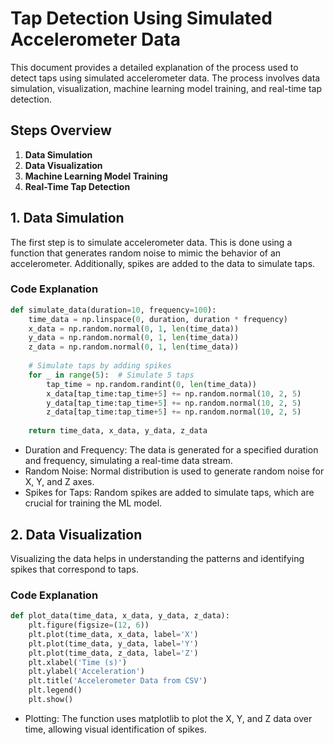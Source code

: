 # Tap Detection Using Simulated Accelerometer Data

This document provides a detailed explanation of the process used to detect taps using simulated accelerometer data. The process involves data simulation, visualization, machine learning model training, and real-time tap detection.

## Steps Overview

1. **Data Simulation**
2. **Data Visualization**
3. **Machine Learning Model Training**
4. **Real-Time Tap Detection**

## 1. Data Simulation

The first step is to simulate accelerometer data. This is done using a function that generates random noise to mimic the behavior of an accelerometer. Additionally, spikes are added to the data to simulate taps.

### Code Explanation

```python
def simulate_data(duration=10, frequency=100):
    time_data = np.linspace(0, duration, duration * frequency)
    x_data = np.random.normal(0, 1, len(time_data))
    y_data = np.random.normal(0, 1, len(time_data))
    z_data = np.random.normal(0, 1, len(time_data))
    
    # Simulate taps by adding spikes
    for _ in range(5):  # Simulate 5 taps
        tap_time = np.random.randint(0, len(time_data))
        x_data[tap_time:tap_time+5] += np.random.normal(10, 2, 5)
        y_data[tap_time:tap_time+5] += np.random.normal(10, 2, 5)
        z_data[tap_time:tap_time+5] += np.random.normal(10, 2, 5)
    
    return time_data, x_data, y_data, z_data
```
- Duration and Frequency: The data is generated for a specified duration and frequency, simulating a real-time data stream.
- Random Noise: Normal distribution is used to generate random noise for X, Y, and Z axes.
- Spikes for Taps: Random spikes are added to simulate taps, which are crucial for training the ML model.

## 2. Data Visualization

Visualizing the data helps in understanding the patterns and identifying spikes that correspond to taps.

### Code Explanation
```python
def plot_data(time_data, x_data, y_data, z_data):
    plt.figure(figsize=(12, 6))
    plt.plot(time_data, x_data, label='X')
    plt.plot(time_data, y_data, label='Y')
    plt.plot(time_data, z_data, label='Z')
    plt.xlabel('Time (s)')
    plt.ylabel('Acceleration')
    plt.title('Accelerometer Data from CSV')
    plt.legend()
    plt.show()
```
- Plotting: The function uses matplotlib to plot the X, Y, and Z data over time, allowing visual identification of spikes.
